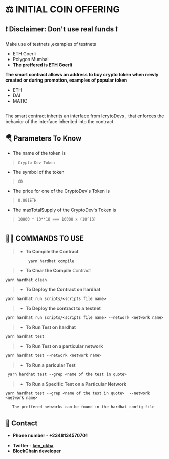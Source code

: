 # ⚖ __INITIAL COIN OFFERING__

<div style="margin-top:5px"></div>

## ❗ __Disclaimer: Don't use real funds__ ❗

<div style="margin-top:10px"></div>

Make use of testnets ,examples of testnets 
  -  ETH Goerli
  - Polygon Mumbai
  - __The preffered is ETH Goerli__




<div style="margin-top:10px"></div>

__The smart contract allows an address to buy crypto token when newly created or during promotion, examples of popular token__

  - ETH
  - DAI
  - MATIC
  

<div style="margin-top:30px"></div>

The smart contract inherits an interface from IcrytoDevs , that  enforces the behavior of the interface inherited into the 
contract

<div style="margin-top:30px"></div>

## 🪂 __Parameters To Know__
 - The name of the token is 
  > ```Crypto Dev Token```
 - The symbol of the token
  >  ```CD```
 - The price for one of the CryptoDev's Token is 
  > ```0.001ETH```
 - The maxTotalSupply of the CryptoDev's Token is
  >```10000 * 10**18 === 10000 x (10^18)```

  <div style="margin-top:40px"></div>

## 👩‍💻 __COMMANDS TO USE__


<div style="margin-top:20px"></div>

> * __To Compile the Contract__   

```solidity
          yarn hardhat compile
```


> * __To Clear the Compile__ Contract

```solidity
yarn hardhat clean
```
> * __To Deploy the Contract on hardhat__ 
 ```solidity
 yarn hardhat run scripts/<scripts file name>
 ```
> * __To Deploy the contract to a testnet__ 
 ```solidity
yarn hardhat run scripts/<scripts file name> --network <network name> 
```
> * __To Run Test on hardhat__   
 ```solidity
 yarn hardhat test
  ```
> * __To Run Test on a particular network__ 
```solidity
yarn hardhat test --network <network name> 
```
> * __To Run a paricular Test__ 
```solidity
 yarn hardhat test --grep <name of the test in quote>
 ```
>  * __To Run a Specific Test on a Particular Network__ 
 ```solidity
 yarn hardhat test --grep <name of the test in quote>  --network <network name> 
 ```

```bash
   The preffered networks can be found in the hardhat config file
```
<div style="margin-top:30px"></div>

## 📱  __Contact__
- __Phone number - +2348134570701__
* __Twitter - [ken_okha](https://twitter.com/Ken_okha "ken_okha")__
* __BlockChain developer__

